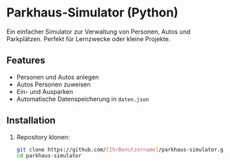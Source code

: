 # Parkhaus-Simulator (Python)

Ein einfacher Simulator zur Verwaltung von Personen, Autos und Parkplätzen. Perfekt für Lernzwecke oder kleine Projekte.

## Features

- Personen und Autos anlegen
- Autos Personen zuweisen
- Ein- und Ausparken
- Automatische Datenspeicherung in `daten.json`

## Installation

1. Repository klonen:
   ```bash
   git clone https://github.com/[IhrBenutzername]/parkhaus-simulator.git
   cd parkhaus-simulator